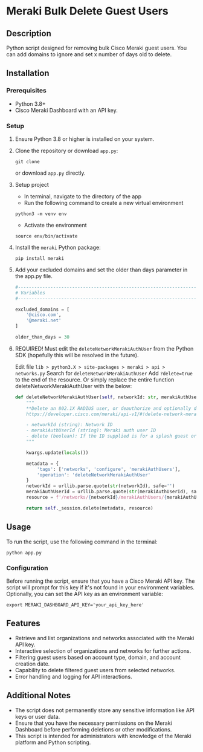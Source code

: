 # Meraki Bulk Delete Guest Users

## Description

Python script designed for removing bulk Cisco Meraki guest users. You can add domains to ignore and set x number of days old to delete.

## Installation

### Prerequisites

- Python 3.8+
- Cisco Meraki Dashboard with an API key.

### Setup

1. Ensure Python 3.8 or higher is installed on your system.

2. Clone the repository or download `app.py`:

   ```
   git clone
   ```

   or download `app.py` directly.

3. Setup project

   - In terminal, navigate to the directory of the app
   - Run the following command to create a new virtual environment

   ```
   python3 -m venv env
   ```

   - Activate the environment

   ```
   source env/bin/activate
   ```

4. Install the `meraki` Python package:

   ```
   pip install meraki
   ```

5. Add your excluded domains and set the older than days parameter in the app.py file.

   ```python
   #----------------------------------------------------------------------------#
   # Variables
   #----------------------------------------------------------------------------#

   excluded_domains = [
       '@cisco.com',
       '@meraki.net'
   ]

   older_than_days = 30
   ```

6. REQUIRED! Must edit the `deleteNetworkMerakiAuthUser` from the Python SDK (hopefully this will be resolved in the future).

   Edit file `lib > python3.X > site-packages > meraki > api > networks.py`
   Search for `deleteNetworkMerakiAuthUser`
   Add `?delete=true` to the end of the resource. Or simply replace the entire function deleteNetworkMerakiAuthUser with the below:

   ```python
   def deleteNetworkMerakiAuthUser(self, networkId: str, merakiAuthUserId: str, **kwargs):
       """
       **Delete an 802.1X RADIUS user, or deauthorize and optionally delete a splash guest or client VPN user.**
       https://developer.cisco.com/meraki/api-v1/#!delete-network-meraki-auth-user

       - networkId (string): Network ID
       - merakiAuthUserId (string): Meraki auth user ID
       - delete (boolean): If the ID supplied is for a splash guest or client VPN user, and that user is not authorized for any other networks in the organization, then also delete the user. 802.1X RADIUS users are always deleted regardless of this optional attribute.
       """

       kwargs.update(locals())

       metadata = {
           'tags': ['networks', 'configure', 'merakiAuthUsers'],
           'operation': 'deleteNetworkMerakiAuthUser'
       }
       networkId = urllib.parse.quote(str(networkId), safe='')
       merakiAuthUserId = urllib.parse.quote(str(merakiAuthUserId), safe='')
       resource = f'/networks/{networkId}/merakiAuthUsers/{merakiAuthUserId}?delete=true'

       return self._session.delete(metadata, resource)
   ```

## Usage

To run the script, use the following command in the terminal:

```
python app.py
```

### Configuration

Before running the script, ensure that you have a Cisco Meraki API key. The script will prompt for this key if it's not found in your environment variables. Optionally, you can set the API key as an environment variable:

```
export MERAKI_DASHBOARD_API_KEY='your_api_key_here'
```

## Features

- Retrieve and list organizations and networks associated with the Meraki API key.
- Interactive selection of organizations and networks for further actions.
- Filtering guest users based on account type, domain, and account creation date.
- Capability to delete filtered guest users from selected networks.
- Error handling and logging for API interactions.

## Additional Notes

- The script does not permanently store any sensitive information like API keys or user data.
- Ensure that you have the necessary permissions on the Meraki Dashboard before performing deletions or other modifications.
- This script is intended for administrators with knowledge of the Meraki platform and Python scripting.
